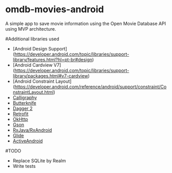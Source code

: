 # omdb-movies-android
A simple app to save movie information using the Open Movie Database API using MVP architecture.

#Additional libraries used
- [Android Design Support] (https://developer.android.com/topic/libraries/support-library/features.html?hl=pt-br#design)
- [Android Cardview V7] (https://developer.android.com/topic/libraries/support-library/packages.html#v7-cardview)
- [Android Constraint Layout] (https://developer.android.com/reference/android/support/constraint/ConstraintLayout.html)
- [Calligraphy](https://github.com/chrisjenx/Calligraphy)
- [Butterknife](http://jakewharton.github.io/butterknife/)
- [Dagger 2](https://github.com/google/dagger)
- [Retrofit](https://github.com/square/retrofit)
- [OkHttp](https://github.com/square/okhttp)
- [Gson](https://github.com/google/gson)
- [RxJava/RxAndroid](https://github.com/ReactiveX/RxJava)
- [Glide](https://github.com/bumptech/glide)
- [ActiveAndroid](https://github.com/pardom/ActiveAndroid)

#TODO
- Replace SQLite by Realm
- Write tests
